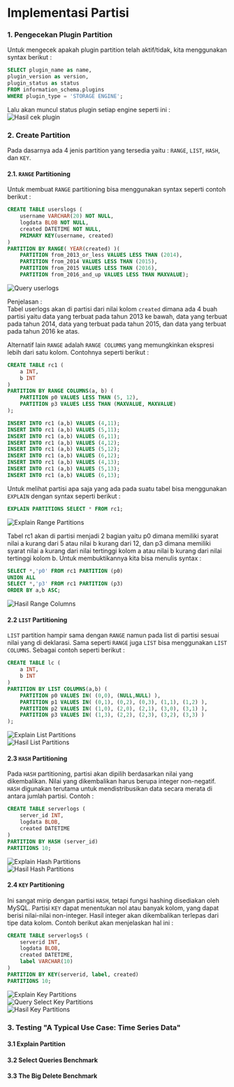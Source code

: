 # Implementasi Partisi

### 1. Pengecekan Plugin Partition
Untuk mengecek apakah plugin partition telah aktif/tidak, kita menggunakan syntax berikut :
```sql
SELECT plugin_name as name,
plugin_version as version,
plugin_status as status
FROM information_schema.plugins
WHERE plugin_type = 'STORAGE ENGINE';
```
Lalu akan muncul status plugin setiap engine seperti ini :   
![Hasil cek plugin](https://github.com/tamtama17/Implementasi-MySQL-Cluster/blob/master/Implementasi%20Partisi/gambar/cek_plugin.jpg "Hasil cek plugin")

### 2. Create Partition
Pada dasarnya ada 4 jenis partition yang tersedia yaitu : `RANGE`, `LIST`, `HASH`, dan `KEY`.   
#### 2.1. `RANGE` Partitioning   
Untuk membuat `RANGE` partitioning bisa menggunakan syntax seperti contoh berikut :
```sql
CREATE TABLE userslogs (
    username VARCHAR(20) NOT NULL,
    logdata BLOB NOT NULL,
    created DATETIME NOT NULL,
    PRIMARY KEY(username, created)
)
PARTITION BY RANGE( YEAR(created) )(
    PARTITION from_2013_or_less VALUES LESS THAN (2014),
    PARTITION from_2014 VALUES LESS THAN (2015),
    PARTITION from_2015 VALUES LESS THAN (2016),
    PARTITION from_2016_and_up VALUES LESS THAN MAXVALUE);
```
![Query userlogs](https://github.com/tamtama17/Implementasi-MySQL-Cluster/blob/master/Implementasi%20Partisi/gambar/userlogs_range.jpg "Query userlogs")

Penjelasan :   
Tabel userlogs akan di partisi dari nilai kolom `created` dimana ada 4 buah partisi yaitu data yang terbuat pada tahun 2013 ke bawah, data yang terbuat pada tahun 2014, data yang terbuat pada tahun 2015, dan data yang terbuat pada tahun 2016 ke atas.

Alternatif lain `RANGE` adalah `RANGE COLUMNS` yang memungkinkan ekspresi lebih dari satu kolom. Contohnya seperti berikut :
```sql
CREATE TABLE rc1 (
    a INT,
    b INT
)
PARTITION BY RANGE COLUMNS(a, b) (
    PARTITION p0 VALUES LESS THAN (5, 12),
    PARTITION p3 VALUES LESS THAN (MAXVALUE, MAXVALUE)
);

INSERT INTO rc1 (a,b) VALUES (4,11);
INSERT INTO rc1 (a,b) VALUES (5,11);
INSERT INTO rc1 (a,b) VALUES (6,11);
INSERT INTO rc1 (a,b) VALUES (4,12);
INSERT INTO rc1 (a,b) VALUES (5,12);
INSERT INTO rc1 (a,b) VALUES (6,12);
INSERT INTO rc1 (a,b) VALUES (4,13);
INSERT INTO rc1 (a,b) VALUES (5,13);
INSERT INTO rc1 (a,b) VALUES (6,13);
```
Untuk melihat partisi apa saja yang ada pada suatu tabel bisa menggunakan `EXPLAIN` dengan syntax seperti berikut :
```sql
EXPLAIN PARTITIONS SELECT * FROM rc1;
```
![Explain Range Partitions](https://github.com/tamtama17/Implementasi-MySQL-Cluster/blob/master/Implementasi%20Partisi/gambar/explain_range.jpg "Explain Range Partitions")   

Tabel rc1 akan di partisi menjadi 2 bagian yaitu p0 dimana memiliki syarat nilai a kurang dari 5 atau nilai b kurang dari 12, dan p3 dimana memiliki syarat nilai a kurang dari nilai tertinggi kolom a atau nilai b kurang dari nilai tertinggi kolom b. Untuk membuktikannya kita bisa menulis syntax :
```sql
SELECT *,'p0' FROM rc1 PARTITION (p0)
UNION ALL
SELECT *,'p3' FROM rc1 PARTITION (p3)
ORDER BY a,b ASC;
```
![Hasil Range Columns](https://github.com/tamtama17/Implementasi-MySQL-Cluster/blob/master/Implementasi%20Partisi/gambar/range_columns.jpg "Hasil Range Columns")  

#### 2.2 `LIST` Partitioning
`LIST` partition hampir sama dengan `RANGE` namun pada list di partisi sesuai nilai yang di deklarasi. Sama seperti `RANGE` juga `LIST` bisa menggunakan `LIST COLUMNS`. Sebagai contoh seperti berikut :
```sql
CREATE TABLE lc (
    a INT,
    b INT
)
PARTITION BY LIST COLUMNS(a,b) (
    PARTITION p0 VALUES IN( (0,0), (NULL,NULL) ),
    PARTITION p1 VALUES IN( (0,1), (0,2), (0,3), (1,1), (1,2) ),
    PARTITION p2 VALUES IN( (1,0), (2,0), (2,1), (3,0), (3,1) ),
    PARTITION p3 VALUES IN( (1,3), (2,2), (2,3), (3,2), (3,3) )
);
```
![Explain List Partitions](https://github.com/tamtama17/Implementasi-MySQL-Cluster/blob/master/Implementasi%20Partisi/gambar/explain_list.jpg "Explain List Partitions")   
![Hasil List Partitions](https://github.com/tamtama17/Implementasi-MySQL-Cluster/blob/master/Implementasi%20Partisi/gambar/list_columns.jpg "Hasil List Partitions")   

#### 2.3 `HASH` Partitioning
Pada `HASH` partitioning, partisi akan dipilih berdasarkan nilai yang dikembalikan. Nilai yang dikembalikan harus berupa integer non-negatif. `HASH` digunakan terutama untuk mendistribusikan data secara merata di antara jumlah partisi. Contoh :
```sql
CREATE TABLE serverlogs (
    server_id INT, 
    logdata BLOB,
    created DATETIME
)
PARTITION BY HASH (server_id)
PARTITIONS 10;
```
![Explain Hash Partitions](https://github.com/tamtama17/Implementasi-MySQL-Cluster/blob/master/Implementasi%20Partisi/gambar/explain_hash.jpg "Explain Hash Partitions")   
![Hasil Hash Partitions](https://github.com/tamtama17/Implementasi-MySQL-Cluster/blob/master/Implementasi%20Partisi/gambar/hasil_hash.jpg "Hasil Hash Partitions")   

#### 2.4 `KEY` Partitioning
Ini sangat mirip dengan partisi `HASH`, tetapi fungsi hashing disediakan oleh MySQL. Partisi `KEY` dapat menentukan nol atau banyak kolom, yang dapat berisi nilai-nilai non-integer. Hasil integer akan dikembalikan terlepas dari tipe data kolom. Contoh berikut akan menjelaskan hal ini :
```sql
CREATE TABLE serverlogs5 (
    serverid INT, 
    logdata BLOB,
    created DATETIME,
    label VARCHAR(10)
)
PARTITION BY KEY(serverid, label, created)
PARTITIONS 10;
```
![Explain Key Partitions](https://github.com/tamtama17/Implementasi-MySQL-Cluster/blob/master/Implementasi%20Partisi/gambar/explain_key.jpg "Explain Key Partitions")   
![Query Select Key Partitions](https://github.com/tamtama17/Implementasi-MySQL-Cluster/blob/master/Implementasi%20Partisi/gambar/q_select_key.jpg "Query Select Key Partitions")   
![Hasil Key Partitions](https://github.com/tamtama17/Implementasi-MySQL-Cluster/blob/master/Implementasi%20Partisi/gambar/hasil_key.jpg "Hasil Key Partitions")   

### 3. Testing "A Typical Use Case: Time Series Data"

#### 3.1 Explain Partition
#### 3.2 Select Queries Benchmark
#### 3.3 The Big Delete Benchmark